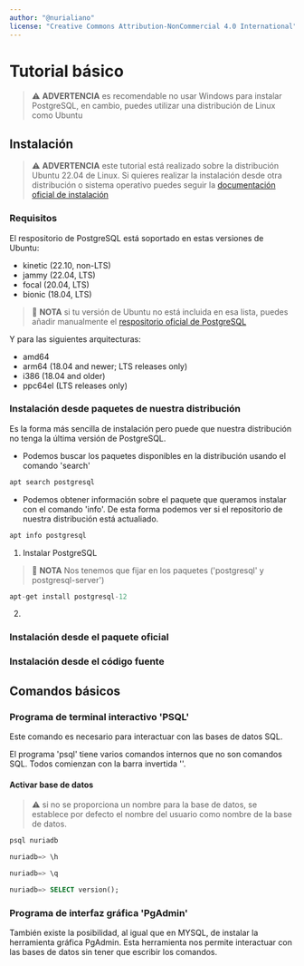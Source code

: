 ```yaml
---
author: "@nurialiano"
license: "Creative Commons Attribution-NonCommercial 4.0 International"
---
```


# Tutorial básico

>:warning: **ADVERTENCIA** es recomendable no usar Windows para instalar PostgreSQL, en cambio, puedes utilizar una distribución de Linux como Ubuntu

## Instalación

>:warning: **ADVERTENCIA** este tutorial está realizado sobre la distribución Ubuntu 22.04 de Linux. Si quieres realizar la instalación desde otra distribución o sistema operativo puedes seguir la [documentación oficial de instalación](https://www.postgresql.org/download/)

### Requisitos

El respositorio de PostgreSQL está soportado en estas versiones de Ubuntu:

- kinetic (22.10, non-LTS)
- jammy (22.04, LTS)
- focal (20.04, LTS)
- bionic (18.04, LTS)

>:pencil: **NOTA** si tu versión de Ubuntu no está incluida en esa lista, puedes añadir manualmente el [respositorio oficial de PostgreSQL](https://apt.postgresql.org/)

Y para las siguientes arquitecturas:

- amd64
- arm64 (18.04 and newer; LTS releases only)
- i386 (18.04 and older)
- ppc64el (LTS releases only)

### Instalación desde paquetes de nuestra distribución

Es la forma más sencilla de instalación pero puede que nuestra distribución no tenga la última versión de PostgreSQL.

- Podemos buscar los paquetes disponibles en la distribución usando el comando 'search'

~~~sql
apt search postgresql
~~~

- Podemos obtener información sobre el paquete que queramos instalar con el comando 'info'.
  De esta forma podemos ver si el repositorio de nuestra distribución está actualiado.

~~~sql
apt info postgresql
~~~

1. Instalar PostgreSQL

>:pencil: **NOTA** Nos tenemos que fijar en los paquetes ('postgresql' y postgresql-server')

~~~sql
apt-get install postgresql-12
~~~

2. 

### Instalación desde el paquete oficial

### Instalación desde el código fuente

## Comandos básicos

### Programa de terminal interactivo 'PSQL'

Este comando es necesario para interactuar con las bases de datos SQL.

El programa 'psql' tiene varios comandos internos que no son comandos SQL. Todos comienzan con la barra invertida '\'.

#### Activar base de datos

>:warning: si no se proporciona un nombre para la base de datos, se establece por defecto el nombre del usuario como nombre de la base de datos.

~~~sql
psql nuriadb
~~~


~~~sql
nuriadb=> \h
~~~

~~~sql
nuriadb=> \q
~~~

~~~sql
nuriadb=> SELECT version();
~~~

### Programa de interfaz gráfica 'PgAdmin'

También existe la posibilidad, al igual que en MYSQL, de instalar la herramienta gráfica PgAdmin. Esta herramienta nos permite interactuar con las bases de datos sin tener que escribir los comandos. 
